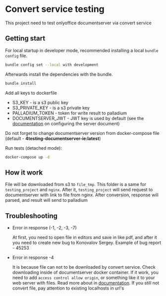 # Convert service testing

This project need to test onlyoffice documentserver via convert service

## Getting start

For local startup in developer mode,
recommended installing a local `bundle config` file.

```bash
bundle config set --local with development
```

Afterwards install the dependencies with the bundle.

```bash
bundle install
```

Add all keys to dockerfile

* S3_KEY - is a s3 public key
* S3_PRIVATE_KEY - is a s3 private key
* PALLADIUM_TOKEN - token for write result to palladium
* DOCUMENTSERVER_JWT - JWT key is used by default (see the
[documentation](https://helpcenter.onlyoffice.com/installation/docs-community-install-docker.aspx)
on configuring the server document)

Do not forget to change documentserver version from docker-compose file
(default - **4testing-documentserver-ie:latest**)

Run tests (detached mode):

```bash
docker-compose up -d
```

## How it work

File will be downloaded from s3 to `file_tmp`.
This folder is a same for `testing_project` and `nginx`.
After it, `testing_project` will send request to documentserver
with link to file from nginx.
After conversion, response will parsed, and result will send to palladium

## Troubleshooting

* Error in response (-1, -2, -3,  -7)

  At first, you need to open file in editors and save in like pdf, and after it
  you need to create new bug to Konovalov Sergey. Example of bug report - 45253

* Error in response -4

  It is because file can not to be downloaded by convert service.
  Check downloading inside of documentserver docker container.
  If it work, you need to add `access control allow origin`,
  or something like it to your web server with files. Read more about in
  [documentation](https://github.com/ONLYOFFICE/testing-documentserver/wiki/Plugins:-Adding-new-plugin).
  If you still not convert file,  pay attention to existing localhosts in url's

